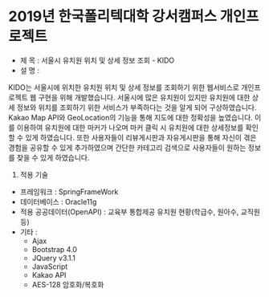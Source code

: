 # 2019년 한국폴리텍대학 강서캠퍼스 개인프로젝트

 - 제  목 : 서울시 유치원 위치 및 상세 정보 조회 - KIDO
 - 설  명 : 

 KIDO는 서울시에 위치한 유치원 위치 및 상세 정보를 조회하기 위한 웹서비스로 개인프로젝트 웹 구현을 위해 개발했습니다. 서울시에 많은 유치원이 있지만 유치원에 대한  상세 정보와 위치를 조회하기 위한 서비스가 부족하다는 것을 알게 되어 구상하였습니다. Kakao Map API와 GeoLocation의 기능을 통해 지도에 대한 정확성을 높였습니다. 이를 이용하여 유치원에 대한 마커가 나오며 마커 클릭 시 유치원에 대한 상세정보를 확인할 수 있게 하였습니다. 또한 사용자들이 리뷰게시판과 자유게시판을 통해 자신이 겪은 경험을 공유할 수 있게 추가하였으며 간단한 카테고리 검색으로 사용자들이 원하는 정보를 찾을 수 있게 하였습니다. 

1. 적용 기술
  - 프레임워크 : SpringFrameWork
  - 데이터베이스 : Oracle11g
  - 적용 공공데이터(OpenAPI) : 교육부 통합제공 유치원 현황(학급수, 원아수, 교직원 등)
  - 기타 : 
    - Ajax
    - Bootstrap 4.0
    - JQuery v3.1.1
    - JavaScript
    - Kakao API
    - AES-128 암호화/복호화
